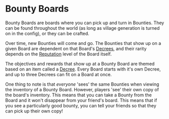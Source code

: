 
# Bounty Boards

Bounty Boards are boards where you can pick up and turn in Bounties. 
They can be found throughout the world (as long as village generation is
turned on in the config), or they can be crafted.

Over time, new Bounties will come and go. The Bounties that show up on
a given Board are dependent on that Board's [Decrees](decrees.md), and their rarity
depends on the [Reputation](reputation.md) level of the Board itself.

The objectives and rewards that show up at a Bounty Board are themed based on an item
called a [Decree](decrees.md). Every Board starts with it's own Decree, and up to three
Decrees can fit on a Board at once. 

One thing to note is that *everyone* 'sees' the same Bounties when viewing the inventory
of a Bounty Board. However, players 'see' their own copy of the board's inventory.
This means that you can take a Bounty from the Board and it won't disappear from your
friend's board. This means that if you see a particularly good bounty, you can tell
your friends so that they can pick up their own copy!

